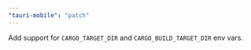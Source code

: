 ```yaml
---
"tauri-mobile": "patch"
---
```


Add support for `CARGO_TARGET_DIR` and `CARGO_BUILD_TARGET_DIR` env vars.